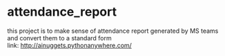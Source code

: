 # attendance_report

this project is to make sense of attendance report generated by MS teams and convert them to a standard form<br>
link: http://ainuggets.pythonanywhere.com/
